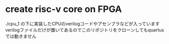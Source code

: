# create risc-v core on FPGA

./cpu_1 の下に実装したCPUのverilogコードやアセンブラなどが入っています
verilogファイルだけが置いてあるのでこのリポジトリをクローンしてもquartusでは動きません
